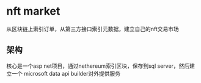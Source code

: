 # nft market

从区块链上索引订单，从第三方接口索引元数据，建立自己的nft交易市场

## 架构

核心是一个asp net项目，通过nethereum索引区块，保存到sql server，然后建立一个 microsoft data api builder对外提供服务

